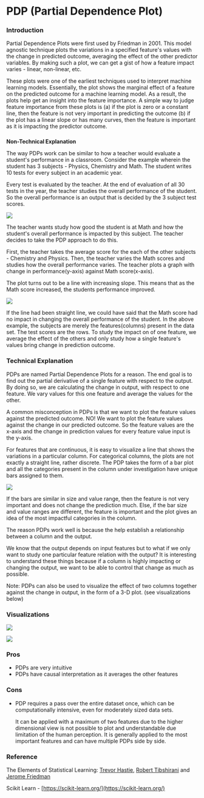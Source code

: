 # PDP \(Partial Dependence Plot\)

### Introduction

Partial Dependence Plots were first used by Friedman in 2001. This model agnostic technique plots the variations in a specified feature's values with the change in predicted outcome, averaging the effect of the other predictor variables. By making such a plot, we can get a gist of how a feature impact varies  - linear, non-linear,  etc. 

These plots were one of the earliest techniques used to interpret machine learning models. Essentially, the plot shows the marginal effect of a feature on the predicted outcome for a machine learning model. As a result, the plots help get an insight into the feature importance. A simple way to judge feature importance from these plots is \(a\) if the plot is zero or a constant line, then the feature is not very important in predicting the outcome \(b\) if the plot has a linear slope or has many curves, then the feature is important as it is impacting the predictor outcome.

### **Non-Technical Explanation**

The way PDPs work can be similar to how a teacher would evaluate a student's performance in a classroom. Consider the example wherein the student has 3 subjects - Physics, Chemistry and Math. The student writes 10 tests for every subject in an academic year.  

Every test is evaluated by the teacher. At the end of evaluation of all 30 tests in the year, the teacher studies the overall performance of the student. So the overall performance is an output that is decided by the 3 subject test scores.  

![](../.gitbook/assets/image%20%2840%29.png)

The teacher wants study how good the student is at Math and how the student's overall performance is impacted by this subject. The teacher decides to take the PDP approach to do this. 

First, the teacher takes the average score for the each of the other subjects - Chemistry and Physics. Then, the teacher varies the Math scores and studies how the overall performance varies. The teacher plots a graph with change in performance\(y-axis\) against Math score\(x-axis\). 

The plot turns out to be a line with increasing slope. This means that as the Math score increased, the students performance improved.  

![](../.gitbook/assets/image%20%2838%29.png)

If the line had been straight line, we could have said that the Math score had no impact in changing the overall performance of the student. In the above example, the subjects are merely the features\(columns\) present in the data set. The test scores are the rows. To study the impact on of one feature, we average the effect of the others and only study how a single feature's values bring change in prediction outcome.

### **Technical Explanation** 

PDPs are named Partial Dependence Plots for a reason. The end goal is to find out the partial derivative of a single feature with respect to the output. By doing so, we are calculating the change in output, with respect to one feature. We vary values for this one feature and average the values for the other. 

A common misconception in PDPs is that we want to plot the feature values against the predicted outcome. NO! We want to plot the feature values against the change in our predicted outcome. So the feature values are the x-axis and the change in prediction values for every feature value input is the y-axis.

For features that are continuous, it is easy to visualize a line that shows the variations in a particular column. For categorical columns, the plots are not exactly a straight line, rather discrete. The PDP takes the form of a bar plot and all the categories present in the column under investigation have unique bars assigned to them.

![](../.gitbook/assets/image%20%2841%29.png)

If the bars are similar in size and value range, then the feature is not very important and does not change the prediction much. Else, if the bar size and value ranges are different, the feature is important and the plot gives an idea of the most impactful categories in the column.

The reason PDPs work well is because the help establish a relationship between a column and the output.

We know that the output depends on input features but to what if we only want to study one particular feature relation with the output? It is interesting to understand these things because if a column is highly impacting or changing the output, we want to be able to control that change as much as possible.

Note: PDPs can also be used to visualize the effect of two columns together against the change in output, in the form of a 3-D plot. \(see visualizations below\)

### Visualizations

![](../.gitbook/assets/image%20%2844%29.png)

![](../.gitbook/assets/image%20%2829%29.png)

### Pros

* PDPs are very intuitive 
* PDPs have causal interpretation as it averages the other features

### Cons

* PDP requires a pass over the entire dataset once, which can be computationally intensive, even for moderately sized data sets. 

  ‌It can be applied with a maximum of two features due to the higher dimensional view is not possible to plot and understandable due limitation of the human perception. It is generally applied to the most important features and can have multiple PDPs side by side. 

### Reference 

The Elements of Statistical Learning: [Trevor Hastie](http://www-stat.stanford.edu/~hastie/),  [Robert Tibshirani](http://www-stat.stanford.edu/~tibs/) and  [Jerome Friedman](http://www-stat.stanford.edu/~jhf)

Scikit Learn -  [https://scikit-learn.org/](https://scikit-learn.org/)



